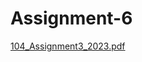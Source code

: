 # Assignment-6

[104_Assignment3_2023.pdf](https://github.com/SerhatAkbulut1/Assignment-6/files/11971724/104_Assignment3_2023.pdf)
